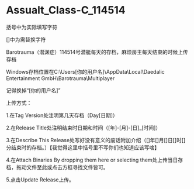 # Assualt_Class-C_114514
括号中为实际填写字符

[]中为需替换字符

Barotrauma（潜渊症）114514号潜艇每天的存档，麻烦房主每天结束的时候上传存档

Windows存档位置在C:\Users\[你的用户名]\AppData\Local\Daedalic Entertainment GmbH\Barotrauma\Multiplayer

记得换掉“[你的用户名]”

上传方式：

1.在Tag Version处注明第几天存档（Day[日期]）

2.在Release Title处注明结束时日期和时间（[年]-[月]-[日]_[时间]）

3.在Describe This Release处写好没有意义的废话附加介绍（[]年[]月[]日[]时[]分结束时的存档。）【我觉得这里中括号里不写你们也知道应该写啥】

4.在Attach Binaries By dropping them here or selecting them处上传当日存档，拖动文件至此或点击方框寻找文件皆可。

5.点击Update Release上传。
